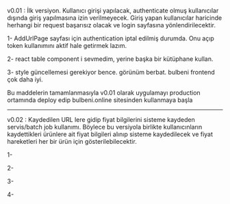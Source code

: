 v0.01 : İlk versiyon. Kullanıcı girişi yapılacak, authenticate olmuş kullanıcılar dışında giriş yapılmasına izin verilmeyecek. 
Giriş yapan kullanıcılar haricinde herhangi bir request başarısız olacak ve login sayfasına yönlendirilecektir.

1- AddUrlPage sayfası için authentication iptal edilmiş durumda. Onu açıp token kullanımını aktif hale getirmek lazım.

2- react table component i sevmedim, yerine başka bir kütüphane kullan.

3- style güncellemesi gerekiyor bence. görünüm berbat. bulbeni frontend çok daha iyi.

Bu maddelerin tamamlanmasıyla v0.01 olarak uygulamayı production ortamında deploy edip bulbeni.online sitesinden kullanmaya başla


----------------------------------------
v0.02 : Kaydedilen URL lere gidip fiyat bilgilerini sisteme kaydeden servis/batch job kullanımı. Böylece bu versiyola birlikte
kullanıcınların kaydettikleri ürünlere ait fiyat bilgileri alınıp sisteme kaydedilecek ve fiyat hareketleri her bir ürün için
gösterilebilecektir.


1-

2-

3-

4-